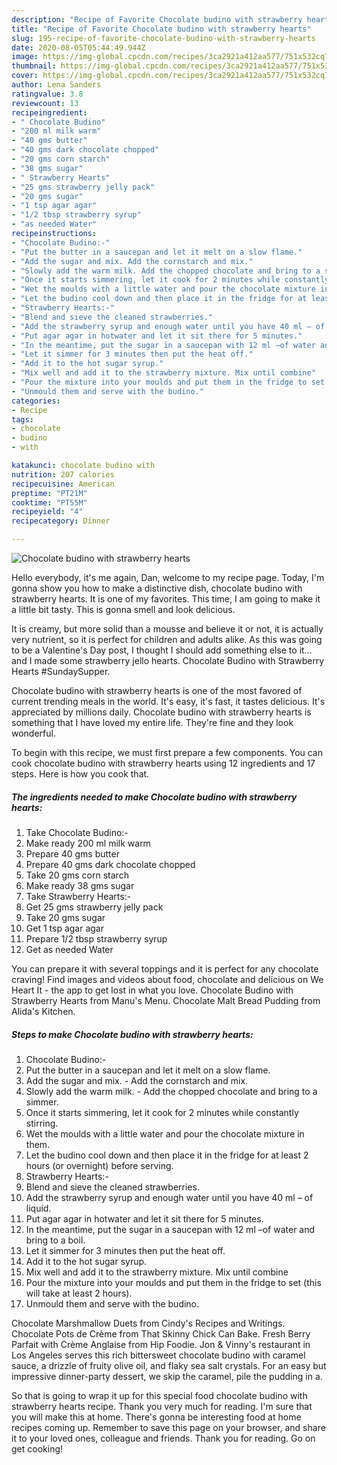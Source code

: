 ```yaml
---
description: "Recipe of Favorite Chocolate budino with strawberry hearts"
title: "Recipe of Favorite Chocolate budino with strawberry hearts"
slug: 195-recipe-of-favorite-chocolate-budino-with-strawberry-hearts
date: 2020-08-05T05:44:49.944Z
image: https://img-global.cpcdn.com/recipes/3ca2921a412aa577/751x532cq70/chocolate-budino-with-strawberry-hearts-recipe-main-photo.jpg
thumbnail: https://img-global.cpcdn.com/recipes/3ca2921a412aa577/751x532cq70/chocolate-budino-with-strawberry-hearts-recipe-main-photo.jpg
cover: https://img-global.cpcdn.com/recipes/3ca2921a412aa577/751x532cq70/chocolate-budino-with-strawberry-hearts-recipe-main-photo.jpg
author: Lena Sanders
ratingvalue: 3.8
reviewcount: 13
recipeingredient:
- " Chocolate Budino"
- "200 ml milk warm"
- "40 gms butter"
- "40 gms dark chocolate chopped"
- "20 gms corn starch"
- "38 gms sugar"
- " Strawberry Hearts"
- "25 gms strawberry jelly pack"
- "20 gms sugar"
- "1 tsp agar agar"
- "1/2 tbsp strawberry syrup"
- "as needed Water"
recipeinstructions:
- "Chocolate Budino:-"
- "Put the butter in a saucepan and let it melt on a slow flame."
- "Add the sugar and mix. Add the cornstarch and mix."
- "Slowly add the warm milk. Add the chopped chocolate and bring to a simmer."
- "Once it starts simmering, let it cook for 2 minutes while constantly stirring."
- "Wet the moulds with a little water and pour the chocolate mixture in them."
- "Let the budino cool down and then place it in the fridge for at least 2 hours (or overnight) before serving."
- "Strawberry Hearts:-"
- "Blend and sieve the cleaned strawberries."
- "Add the strawberry syrup and enough water until you have 40 ml – of liquid."
- "Put agar agar in hotwater and let it sit there for 5 minutes."
- "In the meantime, put the sugar in a saucepan with 12 ml –of water and bring to a boil."
- "Let it simmer for 3 minutes then put the heat off."
- "Add it to the hot sugar syrup."
- "Mix well and add it to the strawberry mixture. Mix until combine"
- "Pour the mixture into your moulds and put them in the fridge to set (this will take at least 2 hours)."
- "Unmould them and serve with the budino."
categories:
- Recipe
tags:
- chocolate
- budino
- with

katakunci: chocolate budino with 
nutrition: 207 calories
recipecuisine: American
preptime: "PT21M"
cooktime: "PT55M"
recipeyield: "4"
recipecategory: Dinner

---
```



![Chocolate budino with strawberry hearts](https://img-global.cpcdn.com/recipes/3ca2921a412aa577/751x532cq70/chocolate-budino-with-strawberry-hearts-recipe-main-photo.jpg)

Hello everybody, it's me again, Dan, welcome to my recipe page. Today, I'm gonna show you how to make a distinctive dish, chocolate budino with strawberry hearts. It is one of my favorites. This time, I am going to make it a little bit tasty. This is gonna smell and look delicious.

It is creamy, but more solid than a mousse and believe it or not, it is actually very nutrient, so it is perfect for children and adults alike. As this was going to be a Valentine&#39;s Day post, I thought I should add something else to it… and I made some strawberry jello hearts. Chocolate Budino with Strawberry Hearts #SundaySupper.

Chocolate budino with strawberry hearts is one of the most favored of current trending meals in the world. It's easy, it's fast, it tastes delicious. It's appreciated by millions daily. Chocolate budino with strawberry hearts is something that I have loved my entire life. They're fine and they look wonderful.


To begin with this recipe, we must first prepare a few components. You can cook chocolate budino with strawberry hearts using 12 ingredients and 17 steps. Here is how you cook that.

<!--inarticleads1-->

##### The ingredients needed to make Chocolate budino with strawberry hearts:

1. Take  Chocolate Budino:-
1. Make ready 200 ml milk warm
1. Prepare 40 gms butter
1. Prepare 40 gms dark chocolate chopped
1. Take 20 gms corn starch
1. Make ready 38 gms sugar
1. Take  Strawberry Hearts:-
1. Get 25 gms strawberry jelly pack
1. Take 20 gms sugar
1. Get 1 tsp agar agar
1. Prepare 1/2 tbsp strawberry syrup
1. Get as needed Water


You can prepare it with several toppings and it is perfect for any chocolate craving! Find images and videos about food, chocolate and delicious on We Heart It - the app to get lost in what you love. Chocolate Budino with Strawberry Hearts from Manu&#39;s Menu. Chocolate Malt Bread Pudding from Alida&#39;s Kitchen. 

<!--inarticleads2-->

##### Steps to make Chocolate budino with strawberry hearts:

1. Chocolate Budino:-
1. Put the butter in a saucepan and let it melt on a slow flame.
1. Add the sugar and mix. - Add the cornstarch and mix.
1. Slowly add the warm milk. - Add the chopped chocolate and bring to a simmer.
1. Once it starts simmering, let it cook for 2 minutes while constantly stirring.
1. Wet the moulds with a little water and pour the chocolate mixture in them.
1. Let the budino cool down and then place it in the fridge for at least 2 hours (or overnight) before serving.
1. Strawberry Hearts:-
1. Blend and sieve the cleaned strawberries.
1. Add the strawberry syrup and enough water until you have 40 ml – of liquid.
1. Put agar agar in hotwater and let it sit there for 5 minutes.
1. In the meantime, put the sugar in a saucepan with 12 ml –of water and bring to a boil.
1. Let it simmer for 3 minutes then put the heat off.
1. Add it to the hot sugar syrup.
1. Mix well and add it to the strawberry mixture. Mix until combine
1. Pour the mixture into your moulds and put them in the fridge to set (this will take at least 2 hours).
1. Unmould them and serve with the budino.


Chocolate Marshmallow Duets from Cindy&#39;s Recipes and Writings. Chocolate Pots de Crème from That Skinny Chick Can Bake. Fresh Berry Parfait with Crème Anglaise from Hip Foodie. Jon &amp; Vinny&#39;s restaurant in Los Angeles serves this rich bittersweet chocolate budino with caramel sauce, a drizzle of fruity olive oil, and flaky sea salt crystals. For an easy but impressive dinner-party dessert, we skip the caramel, pile the pudding in a. 

So that is going to wrap it up for this special food chocolate budino with strawberry hearts recipe. Thank you very much for reading. I'm sure that you will make this at home. There's gonna be interesting food at home recipes coming up. Remember to save this page on your browser, and share it to your loved ones, colleague and friends. Thank you for reading. Go on get cooking!
